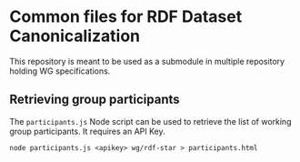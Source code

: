 # Common files for RDF Dataset Canonicalization

This repository is meant to be used as a submodule in multiple repository holding WG specifications.

## Retrieving group participants

The `participants.js` Node script can be used to retrieve the list of working group participants. It requires an API Key.

    node participants.js <apikey> wg/rdf-star > participants.html
